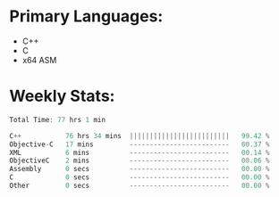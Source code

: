 # Primary Languages:
- C++
- C
- x64 ASM

# Weekly Stats:
<!--START_SECTION:waka-->

```C++
Total Time: 77 hrs 1 min

C++           76 hrs 34 mins  |||||||||||||||||||||||||   99.42 %
Objective-C   17 mins         -------------------------   00.37 %
XML           6 mins          -------------------------   00.14 %
ObjectiveC    2 mins          -------------------------   00.06 %
Assembly      0 secs          -------------------------   00.00 %
C             0 secs          -------------------------   00.00 %
Other         0 secs          -------------------------   00.00 %
```

<!--END_SECTION:waka-->


